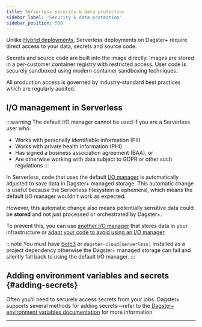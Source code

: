 ```yaml
---
title: Serverless security & data protection
sidebar_label: 'Security & data protection'
sidebar_position: 500
---
```


Unlike [Hybrid deployments](/dagster-plus/deployment/deployment-types/hybrid), Serverless deployments on Dagster+ require direct access to your data, secrets and source code.

Secrets and source code are built into the image directly. Images are stored in a per-customer container registry with restricted access.
User code is securely sandboxed using modern container sandboxing techniques.

All production access is governed by industry-standard best practices which are regularly audited.

## I/O management in Serverless

:::warning
The default I/O manager cannot be used if you are a Serverless user who:

- Works with personally identifiable information (PII)
- Works with private health information (PHI)
- Has signed a business association agreement (BAA), or
- Are otherwise working with data subject to GDPR or other such regulations
  :::

In Serverless, code that uses the default [I/O manager](/guides/build/configure/io-managers) is automatically adjusted to save data in Dagster+ managed storage. This automatic change is useful because the Serverless filesystem is ephemeral, which means the default I/O manager wouldn't work as expected.

However, this automatic change also means potentially sensitive data could be **stored** and not just processed or orchestrated by Dagster+.

To prevent this, you can use [another I/O manager](/guides/build/configure/io-managers#built-in) that stores data in your infrastructure or [adapt your code to avoid using an I/O manager](/guides/build/configure/io-managers#before-you-begin).

:::note
You must have [boto3](https://pypi.org/project/boto3/) or `dagster-cloud[serverless]` installed as a project dependency otherwise the Dagster+ managed storage can fail and silently fall back to using the default I/O manager.
:::

## Adding environment variables and secrets \{#adding-secrets}

Often you'll need to securely access secrets from your jobs. Dagster+ supports several methods for adding secrets—refer to the [Dagster+ environment variables documentation](/dagster-plus/deployment/management/environment-variables) for more information.

---
